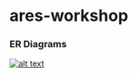 # ares-workshop

### ER Diagrams
[![alt text]([http://url/to/img.png](https://drive.google.com/file/d/1D1eSQpPyqA3qBUwHX7SzzU4u8lMtpyWC/view?usp=sharing))](https://drive.google.com/file/d/1D1eSQpPyqA3qBUwHX7SzzU4u8lMtpyWC/view?usp=sharing)
